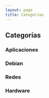 ```yaml
---
layout: page
title: Categorías
---
```

## Categorías

### Aplicaciones
### Debian
### Redes
### Hardware
